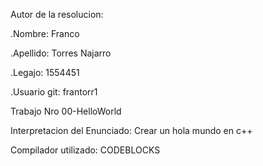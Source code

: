 Autor de la resolucion:

.Nombre: Franco

.Apellido: Torres Najarro

.Legajo: 1554451

.Usuario git: frantorr1

Trabajo Nro 00-HelloWorld

Interpretacion del Enunciado: Crear un hola mundo en c++

Compilador utilizado: CODEBLOCKS
